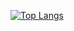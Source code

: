 [![Top Langs](https://github-readme-stats.vercel.app/api/top-langs/?username=AsrofurRizqi&layout=compact)](https://github.com/anuraghazra/github-readme-stats)
